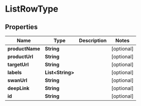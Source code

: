 

# ListRowType


## Properties

Name | Type | Description | Notes
------------ | ------------- | ------------- | -------------
**productName** | **String** |  |  [optional]
**productUrl** | **String** |  |  [optional]
**targetUrl** | **String** |  |  [optional]
**labels** | **List&lt;String&gt;** |  |  [optional]
**swanUrl** | **String** |  |  [optional]
**deepLink** | **String** |  |  [optional]
**id** | **String** |  |  [optional]




